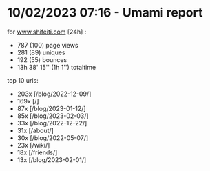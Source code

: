 # 10/02/2023 07:16 - Umami report
for www.shifeiti.com [24h] :

 - 787 (100) page views
 - 281 (89) uniques
 - 192 (55) bounces
 - 13h 38' 15'' (1h 1'') totaltime


top 10 urls:
 - 203x [/blog/2022-12-09/]
 - 169x [/]
 - 87x [/blog/2023-01-12/]
 - 85x [/blog/2023-02-03/]
 - 33x [/blog/2022-12-22/]
 - 31x [/about/]
 - 30x [/blog/2022-05-07/]
 - 23x [/wiki/]
 - 18x [/friends/]
 - 13x [/blog/2023-02-01/]


